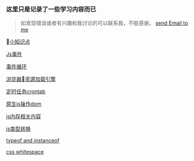 ### 这里只是记录了一些学习内容而已

> 如发现错误或者有兴趣和我讨论的可以联系我，不胜感谢。
> [send Email to me](mailto:wang861622836@163.com)

[小知识点](./reading.md)

[Js事件](./event/index.md)

[事件循环](./event-loop/index.md)

[浏览器资源加载引擎](./engine/index.md)

[定时任务crontab](./crontab/index.md)

[原生js操作dom](./js-dom/index.md)

[js内存相关内容](./memory/index.md)

[js类型转换](./type-transfer/index.md)

[typeof and instanceof](./typeof-and-instanceof/index.md)

[css whitespace](./whitespace/index.md)

